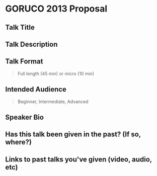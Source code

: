 # GORUCO 2013 Proposal

## Talk Title

## Talk Description

## Talk Format

> Full length (45 min) or micro (10 min)

## Intended Audience

> Beginner, Intermediate, Advanced

## Speaker Bio

## Has this talk been given in the past? (If so, where?)

## Links to past talks you've given (video, audio, etc) 
